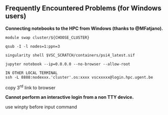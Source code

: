 ## Frequently Encountered Problems (for Windows users)
**Connecting notebooks to the HPC from Windows (thanks to @MFatjano).**

    module swap cluster/${CHOOSE_CLUSTER}

    qsub -I -l nodes=1:ppn=3

    singularity shell $VSC_SCRATCH/containers/psi4_latest.sif

    jupyter notebook --ip=0.0.0.0 --no-browser --allow-root

    IN OTHER LOCAL TERMINAL
    ssh -L 8888:nodexxx.'cluster'.os:xxxx vscxxxxx@login.hpc.ugent.be

copy 3<sup>rd</sup> link to browser

**Cannot perform an interactive login from a non TTY device.**

use winpty before input command
